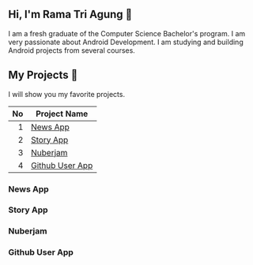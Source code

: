 ## Hi, I'm Rama Tri Agung 👋
I am a fresh graduate of the Computer Science Bachelor's program. I am very passionate about Android Development. I am studying and building Android projects from several courses.

## My Projects 📱
I will show you my favorite projects.

| No   | Project Name    |
|-----:|-----------------|
|     1| [News App](https://github.com/RTAgung/RTAgung#news-app)        |
|     2| [Story App](https://github.com/RTAgung/RTAgung#story-app)       |
|     3| [Nuberjam](https://github.com/RTAgung/RTAgung#nuberjam)        |
|     4| [Github User App](https://github.com/RTAgung/RTAgung#github-user-app) |

### News App


### Story App


### Nuberjam


### Github User App


